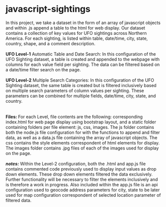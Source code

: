 # javascript-sightings

In this project, we take a dataset in the form of an array of javascript objects and within .js append a table to the html for web display. Our dataset contains a collection of key values for UFO sightings across Northern America. For each sighting, is listed within table,  date/time, city, state, country, shape, and a comment description. 
<br>
<br>
<b>UFO Level-1</b> Automatic Table and Date Search: In this configuration of the UFO Sighting dataset, a table is created and appended to the webpage with columns for each value field per sighting. The data can be filtered based on a date/time filter search on the page. 
<br>
<br>
<b>UFO Level-2</b> Multiple Search Categories: In this configuration of the UFO Sighting dataset, the same table is created but is filtered inclusively based on multiple search parameters of column values per sighting. These parameters can be combined for multiple fields, date/time, city, state, and country. 
<br>
<br>
<br>
<b>Files:</b> For each Level, file contents are the following: corresponding index.html for web page display using bootstrap layout, and a static folder containing folders per file element: js, css, images. The js folder contains both the node.js file configuration for with the functions to append and filter data, as well as a data.js file containing the array of javascript objects. The css contains the style elements correspondent of html elements for display. The images folder contains .jpg files of each of the images used for display on the page.
<br>
<br>
<b><i>notes:</i></b> Within the Level-2 configuration, both the .html and app.js file contains commented code previously used to display input values as drop down elements. These drop down elements filtered the data exclusively. Further functionality will be necessary to filter the elements inclusively and is therefore a work in progress. Also included within the app.js file is an api configuration used to geocode address parameters for city, state to be later used for map configuration correspondent of selected location parameter of filtered data.  
